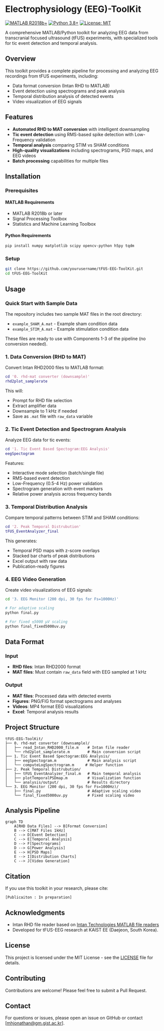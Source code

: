 # Electrophysiology (EEG)-ToolKit

[![MATLAB R2018b+](https://img.shields.io/badge/MATLAB-R2018b+-orange.svg)](https://www.mathworks.com/products/matlab.html)
[![Python 3.8+](https://img.shields.io/badge/python-3.8+-blue.svg)](https://www.python.org/downloads/)
[![License: MIT](https://img.shields.io/badge/License-MIT-green.svg)](https://opensource.org/licenses/MIT)

A comprehensive MATLAB/Python toolkit for analyzing EEG data from transcranial focused ultrasound (tFUS) experiments, with specialized tools for tic event detection and temporal analysis.

## Overview

This toolkit provides a complete pipeline for processing and analyzing EEG recordings from tFUS experiments, including:
- Data format conversion (Intan RHD to MATLAB)
- Event detection using spectrograms and peak analysis
- Temporal distribution analysis of detected events
- Video visualization of EEG signals
## Features

- **Automated RHD to MAT conversion** with intelligent downsampling
- **Tic event detection** using RMS-based spike detection with Low-Frequency validation
- **Temporal analysis** comparing STIM vs SHAM conditions
- **High-quality visualizations** including spectrograms, PSD maps, and EEG videos
- **Batch processing** capabilities for multiple files

## Installation

### Prerequisites

#### MATLAB Requirements
- MATLAB R2018b or later
- Signal Processing Toolbox
- Statistics and Machine Learning Toolbox

#### Python Requirements
```bash
pip install numpy matplotlib scipy opencv-python h5py tqdm
```

### Setup
```bash
git clone https://github.com/yourusername/tFUS-EEG-ToolKit.git
cd tFUS-EEG-ToolKit
```

## Usage

### Quick Start with Sample Data

The repository includes two sample MAT files in the root directory:
- `example_SHAM_A.mat` - Example sham condition data
- `example_STIM_A.mat` - Example stimulation condition data

These files are ready to use with Components 1-3 of the pipeline (no conversion needed).

### 1. Data Conversion (RHD to MAT)

Convert Intan RHD2000 files to MATLAB format:

```matlab
cd '0. rhd-mat converter (downsample)'
rhd2plot_samplerate
```

This will:
- Prompt for RHD file selection
- Extract amplifier data
- Downsample to 1 kHz if needed
- Save as `.mat` file with `raw_data` variable

### 2. Tic Event Detection and Spectrogram Analysis

Analyze EEG data for tic events:

```matlab
cd '1. Tic Event Based Spectogram:EEG Analysis'
eegSpectogram
```

Features:
- Interactive mode selection (batch/single file)
- RMS-based event detection
- Low-Frequency (0.5-4 Hz) power validation
- Spectrogram generation with event markers
- Relative power analysis across frequency bands

### 3. Temporal Distribution Analysis

Compare temporal patterns between STIM and SHAM conditions:

```matlab
cd '2. Peak Temporal Distrubution'
tFUS_EventAnalyzer_final
```

This generates:
- Temporal PSD maps with z-score overlays
- Stacked bar charts of peak distributions
- Excel output with raw data
- Publication-ready figures

### 4. EEG Video Generation

Create video visualizations of EEG signals:

```bash
cd '3. EEG Monitor (200 dpi, 30 fps for Fs=1000Hz)'

# For adaptive scaling
python final.py

# For fixed ±5000 µV scaling
python final_fixed5000uv.py
```

## Data Format

### Input
- **RHD files**: Intan RHD2000 format
- **MAT files**: Must contain `raw_data` field with EEG sampled at 1 kHz

### Output
- **MAT files**: Processed data with detected events
- **Figures**: PNG/FIG format spectrograms and analyses
- **Videos**: MP4 format EEG visualizations
- **Excel**: Temporal analysis results

## Project Structure

```
tFUS-EEG-ToolKit/
├── 0. rhd-mat converter (downsample)/
│   ├── read_Intan_RHD2000_file.m    # Intan file reader
│   └── rhd2plot_samplerate.m        # Main conversion script
├── 1. Tic Event Based Spectogram:EEG Analysis/
│   ├── eegSpectogram.m              # Main analysis script
│   └── computeLogSpectrogram.m     # Helper function
├── 2. Peak Temporal Distrubution/
│   ├── tFUS_EventAnalyzer_final.m   # Main temporal analysis
│   ├── plotTemporalPSDmap.m         # Visualization function
│   └── analysis/output/             # Results directory
└── 3. EEG Monitor (200 dpi, 30 fps for Fs=1000Hz)/
    ├── final.py                     # Adaptive scaling video
    └── final_fixed5000uv.py         # Fixed scaling video
```

## Analysis Pipeline

```mermaid
graph TD
    A[RHD Data Files] --> B[Format Conversion]
    B --> C[MAT Files 1kHz]
    C --> D[Event Detection]
    C --> E[Temporal Analysis]
    D --> F[Spectrograms]
    D --> G[Power Analysis]
    E --> H[PSD Maps]
    E --> I[Distribution Charts]
    C --> J[Video Generation]
```

## Citation

If you use this toolkit in your research, please cite:

```
[Publicaiton : In preparation]
```

## Acknowledgments

- Intan RHD file reader based on [Intan Technologies MATLAB file readers](https://www.intantech.com/downloads.html?tabSelect=Software&yPos=0)
- Developed for tFUS-EEG research at KAIST EE (Daejeon, South Korea).

## License

This project is licensed under the MIT License - see the [LICENSE](LICENSE) file for details.

## Contributing

Contributions are welcome! Please feel free to submit a Pull Request.

## Contact

For questions or issues, please open an issue on GitHub or contact [mhjonathan@gm.gist.ac.kr].
